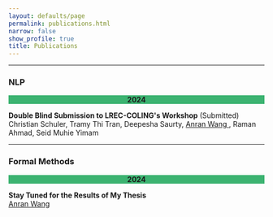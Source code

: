 ```yaml
---
layout: defaults/page
permalink: publications.html
narrow: false
show_profile: true
title: Publications
---
```

<!-- 
Publications in reversed chronological order in two categories:

1. <a href="#main">Main</a>
2. <a href="#klp">Kurdish language processing</a>
 
&#42; indicates equal contribution. 
 -->
 
---
### NLP

<div align="center" style="background-color:mediumseagreen" id="main">
		<b>2024</b>
</div>

<!-- **CRAMT: Cross-Lingual Resource Aggregation of Low-Resource Machine Translation and Metadata** (Submitted)    -->
**Double Blind Submission to LREC-COLING's Workshop** (Submitted)   
Christian Schuler, Tramy Thi Tran, Deepesha Saurty, <u> Anran Wang </u>, Raman Ahmad, Seid Muhie Yimam   


<!-- **A Deep Dive Into Neural Synchrony Evaluation for Audio-visual Translation**   
Shravan Nayak, <u>Christian Schuler</u>, Debjoy Saha and Timo Baumann   
*ICMI '22: Proceedings of the 2022 International Conference on Multimodal Interaction*   
[[Paper]](https://dl.acm.org/doi/abs/10.1145/3536221.3556621){:target="_blank"} [[Poster]](docs/posters/2022-Nayak_Schuler_Saha_Baumann-ICMI-A Deep Dive Into Neural Synchrony Evaluation for Audio-visual Translation.pdf){:target="_blank"} [[bib]](bibliography/nayak2022deepdive.txt){:target="_blank"}   -->

---
### Formal Methods

<div align="center" style="background-color:mediumseagreen" id="main">
		<b>2024</b>
</div>

**Stay Tuned for the Results of My Thesis**   
<u>Anran Wang</u>
